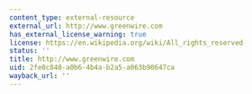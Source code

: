 ```yaml
---
content_type: external-resource
external_url: http://www.greenwire.com
has_external_license_warning: true
license: https://en.wikipedia.org/wiki/All_rights_reserved
status: ''
title: http://www.greenwire.com
uid: 2fe0c840-a0b6-4b4a-b2a5-a063b90647ca
wayback_url: ''
---
```

